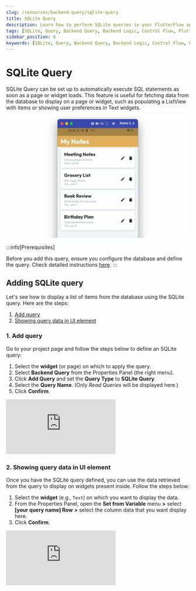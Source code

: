 ```yaml
---
slug: /resources/backend-query/sqlite-query
title: SQLite Query
description: Learn how to perform SQLite queries in your FlutterFlow app.
tags: [SQLite, Query, Backend Query, Backend Logic, Control Flow, FlutterFlow]
sidebar_position: 6
keywords: [SQLite, Query, Backend Query, Backend Logic, Control Flow, FlutterFlow]
---
```


# SQLite Query

SQLite Query can be set up to automatically execute SQL statements as soon as a page or widget loads. This feature is useful for fetching data from the database to display on a page or widget, such as populating a ListView with items or showing user preferences in Text widgets.

![img_4.png](../imgs/img_4.png)

:::info[Prerequisites]

Before you add this query, ensure you configure the database and define the query. Check detailed instructions [here](/settings-and-integrations/integrations/sqlite).
:::

## Adding SQLite query

Let's see how to display a list of items from the database using the SQLite query. Here are the steps:

1. [Add query](#1-add-query)
2. [Showing query data in UI element](#2-showing-query-data-in-ui-element)

### 1. Add query

Go to your project page and follow the steps below to define an SQLite query:

1. Select the **widget** (or page) on which to apply the query.
2. Select **Backend Query** from the Properties Panel (the right menu).
3. Click **Add Query** and set the **Query Type** to **SQLite Query**.
4. Select the **Query Name**. (Only *Read Queries* will be displayed here.)
5. Click **Confirm**.

<div class="video-container"><iframe src="https://www.loom.
com/embed/29001cdee28d4d058dd711b3bbb70b7e?sid=d5be04cc-1ce3-4f16-98e1-5b929c0f6673" frameborder="0" allow="accelerometer; autoplay; clipboard-write; encrypted-media; gyroscope; picture-in-picture; web-share" referrerpolicy="strict-origin-when-cross-origin" allowfullscreen></iframe></div>



### 2. Showing query data in UI element

Once you have the SQLite query defined, you can use the data retrieved from the query to display on widgets present inside. Follow the steps below:

1. Select the **widget** (e.g., `Text`) on which you want to display the data.
2. From the Properties Panel, open the **Set from Variable** menu **>** select **[your query name] Row** **>** select the column data that you want display here.
3. Click **Confirm**.

<div class="video-container"><iframe src="https://www.loom.
com/embed/1cf9df4d871948c1b6513587c05d9040?sid=c77df270-a91b-40da-b796-05f243ae9d15" frameborder="0" allow="accelerometer; autoplay; clipboard-write; encrypted-media; gyroscope; picture-in-picture; web-share" referrerpolicy="strict-origin-when-cross-origin" allowfullscreen></iframe></div>





